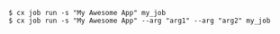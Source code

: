<!-- usedin: [ _includes/_inlines/Toolbelt/common/jobs/jobs_examples.md] -->

```
$ cx job run -s "My Awesome App" my_job
$ cx job run -s "My Awesome App" --arg "arg1" --arg "arg2" my_job
```
